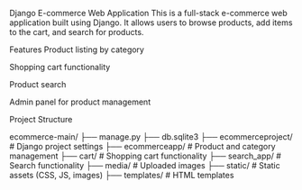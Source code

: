 Django E-commerce Web Application
This is a full-stack e-commerce web application built using Django. It allows users to browse products, add items to the cart, and search for products.

Features
Product listing by category

Shopping cart functionality

Product search

Admin panel for product management

Project Structure

ecommerce-main/
├── manage.py
├── db.sqlite3
├── ecommerceproject/        # Django project settings
├── ecommerceapp/            # Product and category management
├── cart/                    # Shopping cart functionality
├── search_app/              # Search functionality
├── media/                   # Uploaded images
├── static/                  # Static assets (CSS, JS, images)
├── templates/               # HTML templates
